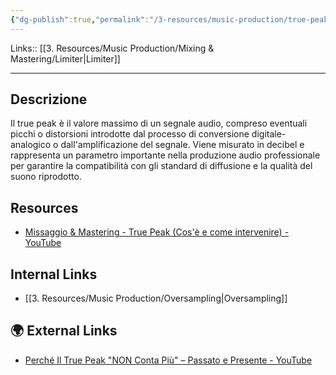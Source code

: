 ```yaml
---
{"dg-publish":true,"permalink":"/3-resources/music-production/true-peak/"}
---
```


Links:: [[3. Resources/Music Production/Mixing & Mastering/Limiter\|Limiter]]

---
## Descrizione

Il true peak è il valore massimo di un segnale audio, compreso eventuali picchi o distorsioni introdotte dal processo di conversione digitale-analogico o dall'amplificazione del segnale. Viene misurato in decibel e rappresenta un parametro importante nella produzione audio professionale per garantire la compatibilità con gli standard di diffusione e la qualità del suono riprodotto.


## Resources

- [Missaggio & Mastering - True Peak (Cos'è e come intervenire) - YouTube](https://www.youtube.com/embed/syOnPq3NdKk)


## Internal Links

- [[3. Resources/Music Production/Oversampling\|Oversampling]]


## 🌍 External Links

- [Perché Il True Peak "NON Conta Più" – Passato e Presente - YouTube](https://youtu.be/4v8QSn3LBOw)